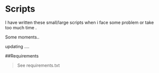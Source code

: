 # Scripts

I have written these small/large scripts when i face some problem or take too much time .

Some moments..

updating ....

##Requirements

> See requirements.txt